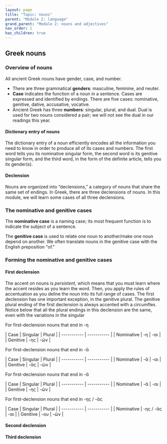 ```yaml
---
layout: page
title: "Topic: nouns"
parent: "Module 2: language"
grand_parent: "Module 2: nouns and adjectives"
nav_order: 1
has_children: true
---
```



## Greek nouns 

### Overview of nouns 

All ancient Greek nouns have gender, case, and number.
- There are three grammatical **genders**: masculine, feminine, and neuter.
- **Case** indicates the function of a noun in a sentence. Cases are expressed and identified by endings. There are five cases: nominative, genitive, dative, accusative, vocative. 
- Ancient Greek has three **numbers**: singular, plural, and dual. Dual is used for two nouns considered a pair; we will not see the dual in our readings this year. 

#### Dictionary entry of nouns 

The dictionary entry of a noun efficiently encodes all the information you need to know in order to produce all of its cases and numbers. The first word tells you its nominative singular form, the second word is its genitive singular form, and the third word, in the form of the definite article, tells you its gender(s).

#### Declension 

Nouns are organized into “declensions,” a category of nouns that share the same set of endings. In Greek, there are three declensions of nouns. In this module, we will learn some cases of all three declensions.

### The nominative and genitive cases  

The **nominative case** is a naming case; its most frequent function is to indicate the subject of a sentence. 

The **genitive case** is used to relate one noun to another/make one noun depend on another. We often translate nouns in the genitive case with the English preposition "of." 

### Forming the nominative and genitive cases 

#### First declension

The accent on nouns is *persistent*, which means that you must learn where the accent resides as you learn the word. Then, you apply the rules of accentuation as you deline the noun into its full range of cases. The first declension has one important exception, in the genitive plural. The genitive plural ending of the first declension is always accented with a circumflex. Notice below that all the plural endings in this declension are the same, even with the variations in the singular

For first-declension nouns that end in -η

| Case | Singular | Plural |
| ----------- | ----------- |
| Nominative | -η | -αι |
| Genitive | -ης | -ῶν |

For first-declension nouns that end in -ᾱ

| Case | Singular | Plural |
| ----------- | ----------- |
| Nominative | -ᾱ | -αι |
| Genitive | -ᾱς | -ῶν |

For first-declension nouns that end in -ἅ

| Case | Singular | Plural |
| ----------- | ----------- |
| Nominative | -ἅ | -αι |
| Genitive | -ης | -ῶν |

For first-declension nouns that end in -ης / -ᾱς

| Case | Singular | Plural |
| ----------- | ----------- |
| Nominative | -ης / -ᾱς | -αι |
| Genitive | -ου | -ῶν |


#### Second declension

#### Third declension



